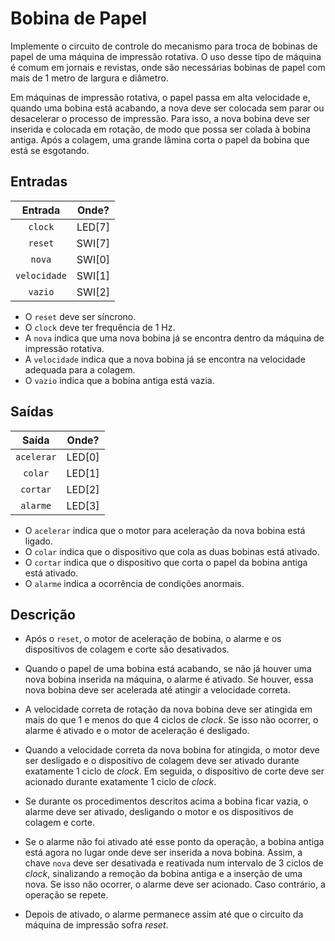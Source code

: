 # Bobina de Papel

Implemente o circuito de controle do mecanismo para troca de bobinas de papel de uma máquina de impressão rotativa. O uso desse tipo de máquina é comum em jornais e revistas, onde são necessárias bobinas de papel com mais de 1 metro de largura e diâmetro.

Em máquinas de impressão rotativa, o papel passa em alta velocidade e, quando uma bobina está acabando, a nova deve ser colocada sem parar ou desacelerar o processo de impressão. Para isso, a nova bobina deve ser inserida e colocada em rotação, de modo que possa ser colada à bobina antiga. Após a colagem, uma grande lâmina corta o papel da bobina que está se esgotando.

##  Entradas

| Entrada | Onde? |
| :--: | :--: |
| `clock` | LED[7] |
| `reset` | SWI[7] |
| `nova` | SWI[0] |
| `velocidade` | SWI[1] |
| `vazio` | SWI[2] |

- O `reset` deve ser síncrono.
- O `clock` deve ter frequência de 1 Hz.
- A `nova` indica que uma nova bobina já se encontra dentro da máquina de impressão rotativa.
- A `velocidade` indica que a nova bobina já se encontra na velocidade adequada para a colagem.
- O `vazio` indica que a bobina antiga está vazia.

## Saídas

| Saída | Onde? |
| :--: | :--: |
| `acelerar` | LED[0] |
| `colar` | LED[1] |
| `cortar` | LED[2] |
| `alarme` | LED[3] |

- O `acelerar` indica que o motor para aceleração da nova bobina está ligado.
- O `colar` indica que o dispositivo que cola as duas bobinas está ativado.
- O `cortar` indica que o dispositivo que corta o papel da bobina antiga está ativado.
- O `alarme` indica a ocorrência de condições anormais.

## Descrição

- Após o `reset`, o motor de aceleração de bobina, o alarme e os dispositivos de colagem e corte são desativados.

- Quando o papel de uma bobina está acabando, se não já houver uma nova bobina inserida na máquina, o alarme é ativado. Se houver, essa nova bobina deve ser acelerada até atingir a velocidade correta.

- A velocidade correta de rotação da nova bobina deve ser atingida em mais do que 1 e menos do que 4 ciclos de *clock*. Se isso não ocorrer, o alarme é ativado e o motor de aceleração é desligado.

- Quando a velocidade correta da nova bobina for atingida, o motor deve ser desligado e o dispositivo de colagem deve ser ativado durante exatamente 1 ciclo de *clock*. Em seguida, o dispositivo de corte deve ser acionado durante exatamente 1 ciclo de *clock*.

- Se durante os procedimentos descritos acima a bobina ficar vazia, o alarme deve ser ativado, desligando o motor e os dispositivos de colagem e corte.

- Se o alarme não foi ativado até esse ponto da operação, a bobina antiga está agora no lugar onde deve ser inserida a nova bobina. Assim, a chave `nova` deve ser desativada e reativada num intervalo de 3 ciclos de *clock*, sinalizando a remoção da bobina antiga e a inserção de uma nova. Se isso não ocorrer, o alarme deve ser acionado. Caso contrário, a operação se repete.

- Depois de ativado, o alarme permanece assim até que o circuito da máquina de impressão sofra *reset*.
